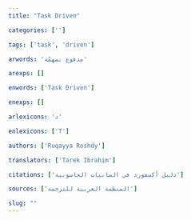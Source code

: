 ```yaml
---
title: "Task Driven"

categories: ['']

tags: ['task', 'driven']

arwords: 'مدفوع بمهمّة'

arexps: []

enwords: ['Task Driven']

enexps: []

arlexicons: 'د'

enlexicons: ['T']

authors: ['Ruqayya Roshdy']

translators: ['Tarek Ibrahim']

citations: ['دليل أكسفورد في السانيات الحاسوبية']

sources: ['المنظمة العربية للترجمة']

slug: ""
---
```

